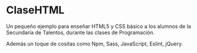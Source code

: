 # ClaseHTML

Un pequeño ejemplo para enseñar HTML5 y CSS básico a los alumnos de la Secundaria de Talentos, durante las clases de Programación.

Además un toque de cositas como Npm, Sass, JavaScript, Eslint, jQuery.
